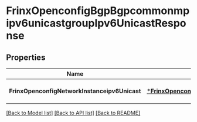 # FrinxOpenconfigBgpBgpcommonmpipv6unicastgroupIpv6UnicastResponse

## Properties
Name | Type | Description | Notes
------------ | ------------- | ------------- | -------------
**FrinxOpenconfigNetworkInstanceipv6Unicast** | [***FrinxOpenconfigBgpBgpcommonmpipv6unicastgroupIpv6Unicast**](frinx.openconfig.bgp.bgpcommonmpipv6unicastgroup.Ipv6Unicast.md) |  | [optional] [default to null]

[[Back to Model list]](../README.md#documentation-for-models) [[Back to API list]](../README.md#documentation-for-api-endpoints) [[Back to README]](../README.md)



